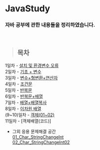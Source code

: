 JavaStudy
==============

### 자바 공부에 관한 내용들을 정리하였습니다.
<br/>

> ## 목차 <br>
1일차 - [설치 및 환경변수 오류](https://github.com/Mulbua/JavaStudy/tree/master/1Day) <br/>
2일차 - [기초 + 변수](https://github.com/Mulbua/JavaStudy/tree/master/2Day) <br/>
3일차 - [변수+형변환+연산자](https://github.com/Mulbua/JavaStudy/tree/master/3Day) <br/>
4일차 - [조건문](https://github.com/Mulbua/JavaStudy/tree/master/4Day) <br/>
5일차 - [반복문](https://github.com/Mulbua/JavaStudy/tree/master/5Day) <br/>
6일차 - [반복문+배열](https://github.com/Mulbua/JavaStudy/tree/master/6Day) <br/>
7일차 - [배열+배열복사](https://github.com/Mulbua/JavaStudy/tree/master/7Day) <br/>
8일차 - [이차원 배열](https://github.com/Mulbua/JavaStudy/tree/master/8Day) <br/>
(9~10)일차 - [객체(01~02)](https://github.com/Mulbua/JavaStudy/tree/master/9Day) <br/>
11일차 - [객체배열(코드)]
    
* 그외  응용 문제해결 공간 <br/>
 [01_Char_StringChangeInt](https://github.com/Mulbua/JavaStudy/blob/master/%EC%9D%91%EC%9A%A9_%EB%AC%B8%EC%A0%9C%ED%95%B4%EA%B2%B0_%EA%B3%B5%EA%B0%84/01_Char_StringChangeInt.md) <br/>
 [02_Char_StringChangeInt02](https://github.com/Mulbua/JavaStudy/blob/master/%EC%9D%91%EC%9A%A9_%EB%AC%B8%EC%A0%9C%ED%95%B4%EA%B2%B0_%EA%B3%B5%EA%B0%84/02_Char_StringChangeInt02.md) <br/>
 


